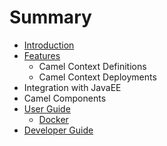 # Summary

* [Introduction](README.md)
* [Features](features/README.md)
   * Camel Context Definitions
   * Camel Context Deployments
* Integration with JavaEE
* Camel Components
* [User Guide](user_guide/README.md)
   * [Docker](user_guide/docker.md)
* [Developer Guide](developer_guide/README.md)

